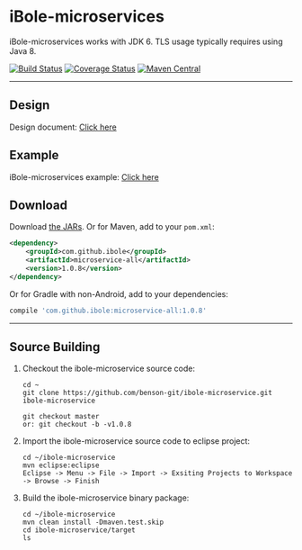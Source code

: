 # iBole-microservices

iBole-microservices works with JDK 6. TLS usage typically requires using Java 8. 

[![Build Status](https://travis-ci.org/benson-git/ibole-microservice.svg?branch=master)](https://travis-ci.org/benson-git/ibole-microservice)
[![Coverage Status](https://coveralls.io/repos/github/benson-git/ibole-microservice/badge.svg?branch=master)](https://coveralls.io/github/benson-git/ibole-microservice?branch=master)
[![Maven Central](https://maven-badges.herokuapp.com/maven-central/com.github.ibole/microservice-all/badge.svg)](https://maven-badges.herokuapp.com/maven-central/com.github.ibole/microservice-all)

------

Design
--------

Design document: [Click here](https://github.com/benson-git/ibole-microservice/wiki)

Example
--------
iBole-microservices example: [Click here](https://github.com/benson-git/ibole-microservice-example)


Download
--------

Download [the JARs](http://search.maven.org/#search%7Cga%7C1%7Ca%3A%22microservice-all%22). Or for Maven, add to your `pom.xml`:
```xml
<dependency>
    <groupId>com.github.ibole</groupId>
    <artifactId>microservice-all</artifactId>
    <version>1.0.8</version>
</dependency>
```

Or for Gradle with non-Android, add to your dependencies:
```gradle
compile 'com.github.ibole:microservice-all:1.0.8'
```
------

Source Building
--------

1. Checkout the ibole-microservice source code:
    ```
    cd ~  
    git clone https://github.com/benson-git/ibole-microservice.git ibole-microservice  

    git checkout master  
    or: git checkout -b -v1.0.8  
    ```
2. Import the ibole-microservice source code to eclipse project:
    ```
    cd ~/ibole-microservice  
    mvn eclipse:eclipse  
    Eclipse -> Menu -> File -> Import -> Exsiting Projects to Workspace -> Browse -> Finish  
    ```
3. Build the ibole-microservice binary package:
    ```
    cd ~/ibole-microservice  
    mvn clean install -Dmaven.test.skip  
    cd ibole-microservice/target  
    ls  
    ``` 
  
